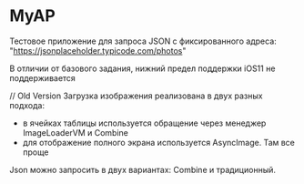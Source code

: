 #  MyAP
Тестовое приложение для запроса JSON c фиксированного адреса:
    "https://jsonplaceholder.typicode.com/photos"

В отличии от базового задания, нижний предел поддержки iOS11 не поддерживается


// Old Version
Загрузка изображения реализована в двух разных подхода: 
- в ячейках таблицы используется обращение через менеджер ImageLoaderVM и Combine
- для отображение полного экрана используется AsyncImage. Там все проще  

Json можно запросить в двух вариантах: Combine и традиционный.  
 
